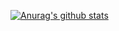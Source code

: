 [![Anurag's github stats](https://github-readme-stats.vercel.app/api?username=six2dez&show_icons=true&theme=dark&include_all_commits=true&count_private=true)](https://github.com/anuraghazra/github-readme-stats)

